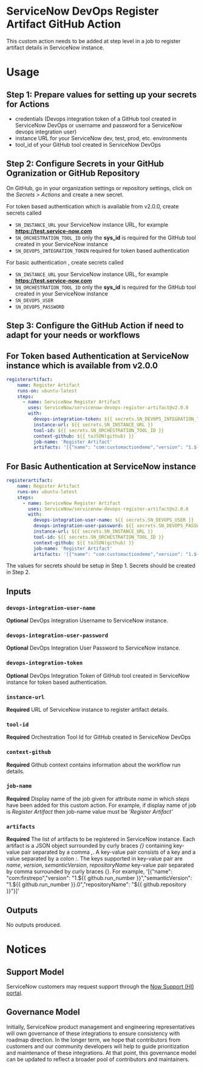 # ServiceNow DevOps Register Artifact GitHub Action

This custom action needs to be added at step level in a job to register artifact details in ServiceNow instance.

# Usage
## Step 1: Prepare values for setting up your secrets for Actions
- credentials (Devops integration token of a GitHub tool created in ServiceNow DevOps or username and password for a ServiceNow devops integration user)
- instance URL for your ServiceNow dev, test, prod, etc. environments
- tool_id of your GitHub tool created in ServiceNow DevOps

## Step 2: Configure Secrets in your GitHub Ogranization or GitHub Repository
On GitHub, go in your organization settings or repository settings, click on the _Secrets > Actions_ and create a new secret.

For token based authentication which is available from v2.0.0, create secrets called
- `SN_INSTANCE_URL` your ServiceNow instance URL, for example **https://test.service-now.com**
- `SN_ORCHESTRATION_TOOL_ID` only the **sys_id** is required for the GitHub tool created in your ServiceNow instance
- `SN_DEVOPS_INTEGRATION_TOKEN` required for token based authentication

For basic authentication , create secrets called 
- `SN_INSTANCE_URL` your ServiceNow instance URL, for example **https://test.service-now.com**
- `SN_ORCHESTRATION_TOOL_ID` only the **sys_id** is required for the GitHub tool created in your ServiceNow instance
- `SN_DEVOPS_USER`
- `SN_DEVOPS_PASSWORD`

## Step 3: Configure the GitHub Action if need to adapt for your needs or workflows
## For Token based Authentication at ServiceNow instance which is available from v2.0.0
```yaml
registerartifact:
    name: Register Artifact
    runs-on: ubuntu-latest
    steps:
      - name: ServiceNow Register Artifact
        uses: ServiceNow/servicenow-devops-register-artifact@v2.0.0
        with:
          devops-integration-token: ${{ secrets.SN_DEVOPS_INTEGRATION_TOKEN }}
          instance-url: ${{ secrets.SN_INSTANCE_URL }}
          tool-id: ${{ secrets.SN_ORCHESTRATION_TOOL_ID }}
          context-github: ${{ toJSON(github) }}
          job-name: 'Register Artifact'
          artifacts: '[{"name": "com:customactiondemo","version": "1.${{ github.run_number }}","semanticVersion": "1.${{ github.run_number }}.0","repositoryName": "${{ github.repository }}"}]'
```
## For Basic Authentication at ServiceNow instance
```yaml
registerartifact:
    name: Register Artifact
    runs-on: ubuntu-latest
    steps:
      - name: ServiceNow Register Artifact
        uses: ServiceNow/servicenow-devops-register-artifact@v2.0.0
        with:
          devops-integration-user-name: ${{ secrets.SN_DEVOPS_USER }}
          devops-integration-user-password: ${{ secrets.SN_DEVOPS_PASSWORD }}
          instance-url: ${{ secrets.SN_INSTANCE_URL }}
          tool-id: ${{ secrets.SN_ORCHESTRATION_TOOL_ID }}
          context-github: ${{ toJSON(github) }}
          job-name: 'Register Artifact'
          artifacts: '[{"name": "com:customactiondemo","version": "1.${{ github.run_number }}","semanticVersion": "1.${{ github.run_number }}.0","repositoryName": "${{ github.repository }}"}]'
```
The values for secrets should be setup in Step 1. Secrets should be created in Step 2.

## Inputs

### `devops-integration-user-name`

**Optional**  DevOps Integration Username to ServiceNow instance. 

### `devops-integration-user-password`

**Optional**  DevOps Integration User Password to ServiceNow instance. 

### `devops-integration-token`

**Optional**  DevOps Integration Token of GitHub tool created in ServiceNow instance for token based authentication.

### `instance-url`

**Required**  URL of ServiceNow instance to register artifact details. 

### `tool-id`

**Required**  Orchestration Tool Id for GitHub created in ServiceNow DevOps

### `context-github`

**Required**  Github context contains information about the workflow run details.

### `job-name`

**Required**  Display name of the job given for attribute _name_ in which _steps_ have been added for this custom action. For example, if display name of job is _Register Artifact_ then job-name value must be _'Register Artifact'_

### `artifacts`

**Required**  The list of artifacts to be registered in ServiceNow instance. Each artifact is a JSON object surrounded by curly braces _{}_ containing key-value pair separated by a comma _,_. A key-value pair consists of a key and a value separated by a colon _:_. The keys supported in key-value pair are _name_, _version_, _semanticVersion_, _repositoryName_ key-value pair separated by comma surrounded by curly braces {}. For example, '[{"name": "com:firstrepo","version": "1.${{ github.run_number }}","semanticVersion": "1.${{ github.run_number }}.0","repositoryName": "${{ github.repository }}"}]'

## Outputs
No outputs produced.

# Notices

## Support Model

ServiceNow customers may request support through the [Now Support (HI) portal](https://support.servicenow.com/nav_to.do?uri=%2Fnow_support_home.do).

## Governance Model

Initially, ServiceNow product management and engineering representatives will own governance of these integrations to ensure consistency with roadmap direction. In the longer term, we hope that contributors from customers and our community developers will help to guide prioritization and maintenance of these integrations. At that point, this governance model can be updated to reflect a broader pool of contributors and maintainers. 
